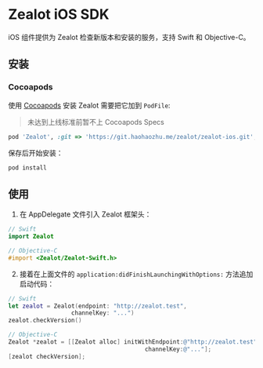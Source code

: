 # Zealot iOS SDK

iOS 组件提供为 Zealot 检查新版本和安装的服务，支持 Swift 和 Objective-C。

## 安装

### Cocoapods

使用 [Cocoapods](https://cocoapods.org) 安装 Zealot 需要把它加到 `PodFile`:

> 未达到上线标准前暂不上 Cocoapods Specs

```ruby
pod 'Zealot', :git => 'https://git.haohaozhu.me/zealot/zealot-ios.git', :branch => 'develop'
```

保存后开始安装：

```sh
pod install
```

## 使用

1. 在 AppDelegate 文件引入 Zealot 框架头：

```swift
// Swift
import Zealot
```

```objective-c
// Objective-C
#import <Zealot/Zealot-Swift.h>
```

2. 接着在上面文件的 `application:didFinishLaunchingWithOptions:` 方法追加启动代码：

```swift
// Swift
let zealot = Zealot(endpoint: "http://zealot.test",
                  channelKey: "...")
zealot.checkVersion()
```

```objective-c
// Objective-C
Zealot *zealot = [[Zealot alloc] initWithEndpoint:@"http://zealot.test"
                                       channelKey:@"..."];
[zealot checkVersion];
```
